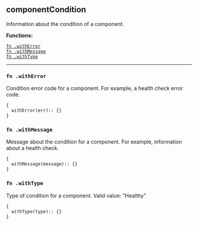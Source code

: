 
## componentCondition
Information about the condition of a component.

**Functions:**

[`fn .withError`](#fn-witherror)  
[`fn .withMessage`](#fn-withmessage)  
[`fn .withType`](#fn-withtype)  

---


### `fn .withError`
Condition error code for a component. For example, a health check error code.
```jsonnet
{
  withError(err):: {}
}
```

### `fn .withMessage`
Message about the condition for a component. For example, information about a health check.
```jsonnet
{
  withMessage(message):: {}
}
```

### `fn .withType`
Type of condition for a component. Valid value: "Healthy"
```jsonnet
{
  withType(type):: {}
}
```

